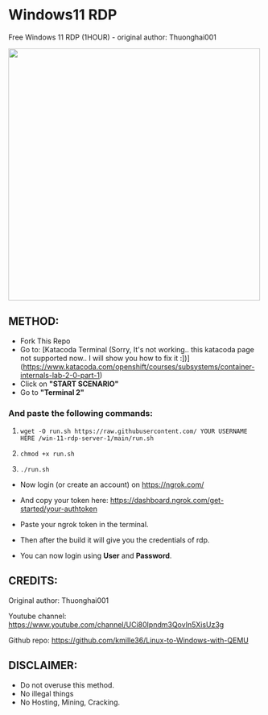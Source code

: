 # Windows11 RDP
Free Windows 11 RDP (1HOUR) - original author: Thuonghai001

<img src="https://i.imgur.com/1QZfKzC.png" width="500" />

## METHOD:

- Fork This Repo
- Go to: [Katacoda Terminal (Sorry, It's not working.. this katacoda page not supported now.. I will show you how to fix it :])](https://www.katacoda.com/openshift/courses/subsystems/container-internals-lab-2-0-part-1)
- Click on **"START SCENARIO"**
- Go to **"Terminal 2"**

### And paste the following commands:

1. `wget -O run.sh https://raw.githubusercontent.com/ YOUR USERNAME HERE /win-11-rdp-server-1/main/run.sh`

2. `chmod +x run.sh`

3. `./run.sh`

- Now login (or create an account) on https://ngrok.com/ 

- And copy your token here: https://dashboard.ngrok.com/get-started/your-authtoken

- Paste your ngrok token in the terminal.
- Then after the build it will give you the credentials of rdp.
- You can now login using **User** and **Password**.

## CREDITS:
Original author: Thuonghai001

Youtube channel: https://www.youtube.com/channel/UCi80Ipndm3QovIn5XisUz3g

Github repo: https://github.com/kmille36/Linux-to-Windows-with-QEMU

## DISCLAIMER:
 - Do not overuse this method.
 - No illegal things
 - No Hosting, Mining, Cracking.


